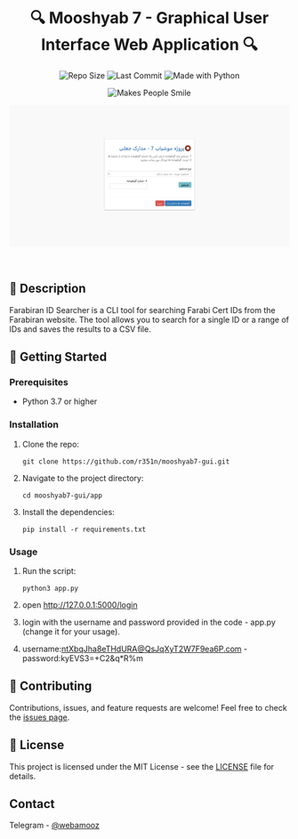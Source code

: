 

<h1 align="center">🔍 Mooshyab 7 - Graphical User Interface Web Application 🔍</h1>

<p align="center">
    <img src="https://img.shields.io/github/repo-size/r351n/mooshyab7-gui" alt="Repo Size">
    <img src="https://img.shields.io/github/last-commit/r351n/mooshyab7-gui" alt="Last Commit">
    <img src="https://img.shields.io/badge/Made%20with-Python-1f425f.svg" alt="Made with Python">

</p>

<p align="center">
    <img src="https://forthebadge.com/images/badges/makes-people-smile.svg" alt="Makes People Smile">
</p>

<p align="center">
    <img src="https://raw.githubusercontent.com/r351n/mooshyab7-gui/main/mooshyab-7-gui.png" alt="mooshyab-7">
</p>

<br>

## 📖 Description

Farabiran ID Searcher is a CLI tool for searching Farabi Cert IDs from the Farabiran website.
The tool allows you to search for a single ID or a range of IDs and saves the results to a CSV file.


## 🚀 Getting Started

### Prerequisites

* Python 3.7 or higher

### Installation

1. Clone the repo:
    ```
    git clone https://github.com/r351n/mooshyab7-gui.git
    ```

2. Navigate to the project directory:
    ```
    cd mooshyab7-gui/app
    ```

3. Install the dependencies:
    ```
    pip install -r requirements.txt
    ```

### Usage

1. Run the script:
    ```
    python3 app.py
    ```

2. open http://127.0.0.1:5000/login
3. login with the username and password provided in the code - app.py (change it for your usage).
4. username:ntXbqJha8eTHdURA@QsJqXyT2W7F9ea6P.com - password:kyEVS3=+C2&q*R%m


## 🤝 Contributing

Contributions, issues, and feature requests are welcome! Feel free to check the [issues page](https://github.com/r351n/mooshyab7-gui/issues).

## 📝 License

This project is licensed under the MIT License - see the [LICENSE](https://github.com/r351n/mooshyab7-gui/blob/main/LICENSE) file for details.

<!-- CONTACT -->
## Contact

Telegram - [@webamooz](https://t.me/webamoozir)
